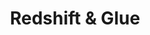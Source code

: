 ---
id: esquire-zo-redshift-glue
title: Redshift & Glue
sidebar_label: Redshift & Glue
slug: /esquire/zips_observations/redshift
---